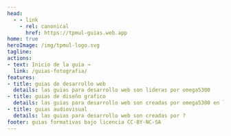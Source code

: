 ```yaml
---
head:
  - - link
    - rel: canonical
      href: https://tpmul-guias.web.app
home: true
heroImage: /img/tpmul-logo.svg
tagline: 
actions: 
- text: Inicio de la guia →
  link: /guias-fotografia/
features:
- title: guias de desarrollo web
  details: las guias para desarrollo web son lideras por omega5300
- title: guias de diseño grafico
  details: las guias para desarrollo web son creadas por omega5300 en la guia de fotografía
- title: guias audiovisual
  details: las guias para desarrollo web son creadas por ?
footer: guias formativas bajo licencia CC-BY-NC-SA
---
```


